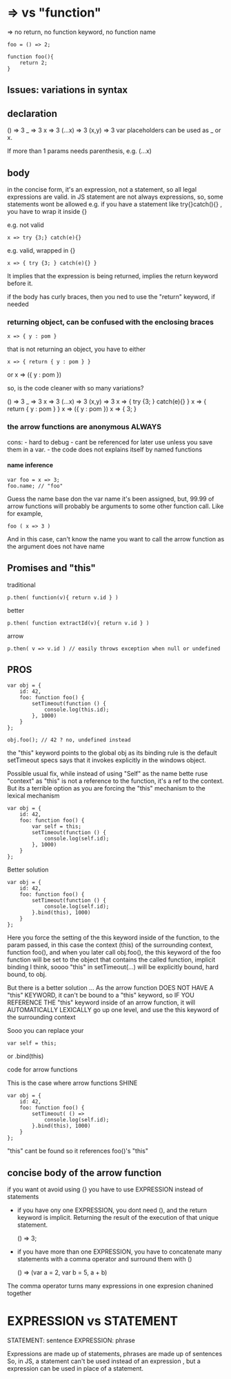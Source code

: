 # => vs "function"

=> no return, no function keyword, no function name

    foo = () => 2;

    function foo(){
        return 2;
    }


## Issues: variations in syntax

## declaration
() => 3
_ => 3
x => 3
(...x) => 3
(x,y) => 3
var placeholders can be used as _ or x.

If more than 1 params needs parenthesis, e.g. (...x)

## body
in the concise form, it's an expression, not a statement, so all legal expressions are valid.
in JS statement are not always expressions, so, some statements wont be allowed
e.g. if you have a statement like try{}catch(){} , you have to wrap it inside {}

e.g. not valid

    x => try {3;} catch(e){}

e.g. valid, wrapped in {}

    x => { try {3; } catch(e){} }

It implies that the expression is being returned, implies the return keyword before it.

if the body has curly braces, then you ned to use the "return" keyword, if needed

### returning object, can be confused with the enclosing braces

    x => { y : pom }

that is not returning an object, you have to either

    x => { return { y : pom } }
or
    x => ({ y : pom })

so, is the code cleaner with so many variations?

() => 3
_ => 3
x => 3
(...x) => 3
(x,y) => 3
x => { try {3; } catch(e){} }
x => { return { y : pom } }
x => ({ y : pom })
x => { 3; }

### the arrow functions are anonymous ALWAYS
cons:
    - hard to debug
    - cant be referenced for later use unless you save them in a var.
    - the code does not explains itself by named functions


#### name inference

    var foo = x => 3;
    foo.name; // "foo"

Guess the name base don the var name it's been assigned, but, 99.99 of arrow
functions will probably be
arguments to some other function call.
Like for example,

    foo ( x => 3 )

And in this case, can't know the name you want to call the arrow function as the
argument does not have name

## Promises and "this"

traditional

    p.then( function(v){ return v.id } )

better

    p.then( function extractId(v){ return v.id } )

arrow

    p.then( v => v.id ) // easily throws exception when null or undefined

## PROS

    var obj = {
        id: 42,
        foo: function foo() {
            setTimeout(function () {
                console.log(this.id);
            }, 1000)
        }
    };

    obj.foo(); // 42 ? no, undefined instead

the "this" keyword points to the global obj as its binding rule is the default
setTimeout specs says that it invokes explicitly in the windows object.

Possible usual fix, while instead of using "Self" as the name bette ruse "context" as "this" is not a reference to
the function, it's a ref to the context.
But its a terrible option as you are forcing the "this" mechanism to the lexical mechanism

    var obj = {
        id: 42,
        foo: function foo() {
            var self = this;
            setTimeout(function () {
                console.log(self.id);
            }, 1000)
        }
    };

Better solution

    var obj = {
        id: 42,
        foo: function foo() {
            setTimeout(function () {
                console.log(self.id);
            }.bind(this), 1000)
        }
    };

Here you force the setting of the this keyword inside of the function, to the param passed, in this case the context
(this) of the surrounding context, function foo(), and when you later call obj.foo(), the this keyword of the foo
function will be set to the object that contains the called function, implicit binding I think, soooo "this" in
setTimeout(...) will be explicitly bound, hard bound, to obj.

But there is a better solution ...
As the arrow function DOES NOT HAVE A "this" KEYWORD, it can't be bound to a "this" keyword, so IF YOU REFERENCE THE
"this" keyword inside of an arrow function, it will AUTOMATICALLY LEXICALLY go up one level, and use the this keyword of
 the surrounding context

Sooo you can replace your

    var self = this;

or
    .bind(this)

code for arrow functions



This is the case where arrow functions SHINE

    var obj = {
        id: 42,
        foo: function foo() {
            setTimeout( () =>
                console.log(self.id);
            }.bind(this), 1000)
        }
    };

"this" cant be found so it references foo()'s "this"

## concise body of the arrow function
if you want ot avoid using {} you have to use EXPRESSION instead of statements

- if you have ony one EXPRESSION, you dont need (), and the return keyword is implicit. Returning the result of the execution of
that unique statement.

    () => 3;

- if you have more than one EXPRESSION, you have to concatenate many statements with a comma operator and surround them with ()

    () => (var a = 2, var b = 5, a + b)

The comma operator turns many expressions in one expresion chanined together


# EXPRESSION vs STATEMENT
STATEMENT: sentence
EXPRESSION: phrase

Expressions are made up of statements, phrases are made up of sentences
So, in JS, a statement can't be used instead of an expression , but a expression can be used in place of a statement.
